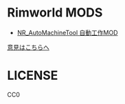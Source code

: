 # Rimworld MODS
- [NR_AutoMachineTool 自動工作MOD](/NR_AutoMachineTool/)
  
[意見はこちらへ](https://jbbs.shitaraba.net/bbs/read.cgi/game/60283/1514041432/)

# LICENSE
CC0

